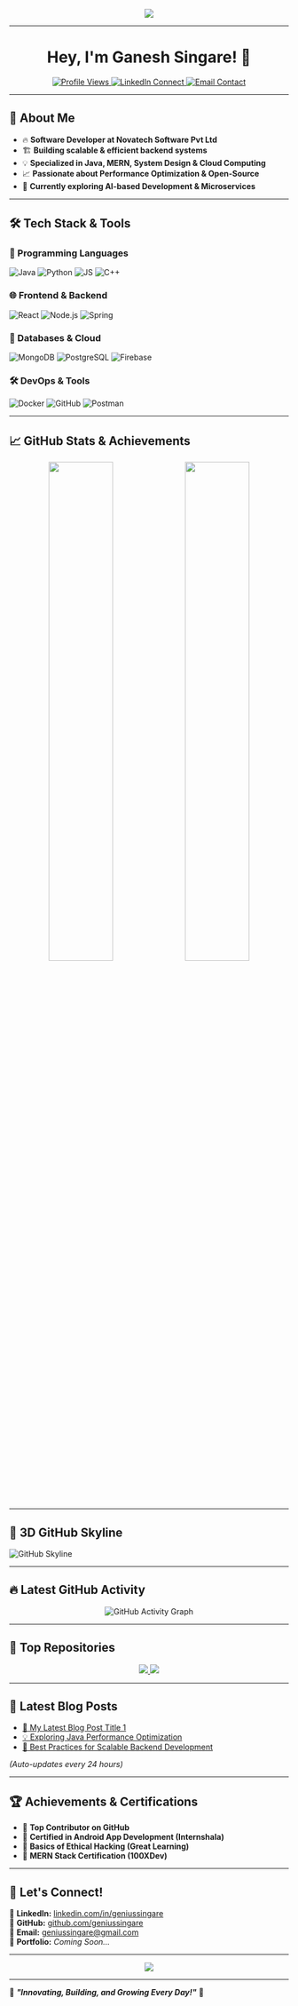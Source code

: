 <!-- Animated Banner -->
<p align="center">
  <img src="https://readme-typing-svg.herokuapp.com?font=Fira+Code&weight=600&size=24&duration=3000&pause=1000&color=F7B42C&center=true&vCenter=true&multiline=true&width=600&lines=🚀+Full-Stack+Software+Developer;🔥+Backend+Expert+%7C+Java+%7C+MERN;📌+Building+Scalable+Tech+Solutions;✨+Passionate+about+Coding+%26+Open-Source" />
</p>

---

<h1 align="center">Hey, I'm Ganesh Singare! 👋</h1>

<p align="center">
  <a href="https://github.com/geniussingare">
    <img src="https://komarev.com/ghpvc/?username=geniussingare&color=blue&style=flat-square" alt="Profile Views" />
  </a>
  <a href="https://linkedin.com/in/geniussingare">
    <img src="https://img.shields.io/badge/LinkedIn-Connect-blue?style=flat&logo=linkedin" alt="LinkedIn Connect" />
  </a>
  <a href="mailto:geniussingare@gmail.com">
    <img src="https://img.shields.io/badge/Email-Contact%20Me-informational?style=flat&logo=gmail" alt="Email Contact" />
  </a>
</p>

---

## 🚀 **About Me**  

- 🔥 **Software Developer at Novatech Software Pvt Ltd**  
- 🏗️ **Building scalable & efficient backend systems**  
- 💡 **Specialized in Java, MERN, System Design & Cloud Computing**  
- 📈 **Passionate about Performance Optimization & Open-Source**  
- 🎯 **Currently exploring AI-based Development & Microservices**  

---

## 🛠️ **Tech Stack & Tools**  

### 🚀 Programming Languages  
![Java](https://skillicons.dev/icons?i=java) ![Python](https://skillicons.dev/icons?i=python) ![JS](https://skillicons.dev/icons?i=js) ![C++](https://skillicons.dev/icons?i=cpp)  

### 🌐 Frontend & Backend  
![React](https://skillicons.dev/icons?i=react) ![Node.js](https://skillicons.dev/icons?i=nodejs) ![Spring](https://skillicons.dev/icons?i=spring)  

### 📡 Databases & Cloud  
![MongoDB](https://skillicons.dev/icons?i=mongodb) ![PostgreSQL](https://skillicons.dev/icons?i=postgres) ![Firebase](https://skillicons.dev/icons?i=firebase)  

### 🛠️ DevOps & Tools  
![Docker](https://skillicons.dev/icons?i=docker) ![GitHub](https://skillicons.dev/icons?i=github) ![Postman](https://skillicons.dev/icons?i=postman)  

---

## 📈 **GitHub Stats & Achievements**  

<p align="center">
  <img width="48%" src="https://github-readme-stats.vercel.app/api?username=geniussingare&show_icons=true&theme=tokyonight" />
  <img width="48%" src="https://github-readme-streak-stats.herokuapp.com/?user=geniussingare&theme=tokyonight" />
</p>

---

## 🌟 **3D GitHub Skyline**  

![GitHub Skyline](https://github.com/geniussingare/geniussingare/blob/main/assets/skyline.gif)

---

## 🔥 **Latest GitHub Activity**  

<p align="center">
  <img src="https://github-readme-activity-graph.vercel.app/graph?username=geniussingare&theme=react-dark" alt="GitHub Activity Graph">
</p>

---

## 📂 **Top Repositories**  

<p align="center">
  <a href="https://github.com/geniussingare">
    <img src="https://github-readme-stats.vercel.app/api/pin/?username=geniussingare&repo=your-top-repo-1&theme=tokyonight" />
  </a>
  <a href="https://github.com/geniussingare">
    <img src="https://github-readme-stats.vercel.app/api/pin/?username=geniussingare&repo=your-top-repo-2&theme=tokyonight" />
  </a>
</p>

---

## 📝 **Latest Blog Posts**  

<!-- BLOG-POST-LIST:START -->
- [🚀 My Latest Blog Post Title 1](https://your-blog-link.com)
- [💡 Exploring Java Performance Optimization](https://your-blog-link.com)
- [📌 Best Practices for Scalable Backend Development](https://your-blog-link.com)
<!-- BLOG-POST-LIST:END -->

*(Auto-updates every 24 hours)*  

---

## 🏆 **Achievements & Certifications**  

- 🏅 **Top Contributor on GitHub**
- 📜 **Certified in Android App Development (Internshala)**
- 📜 **Basics of Ethical Hacking (Great Learning)**
- 📜 **MERN Stack Certification (100XDev)**

---

## 🤝 **Let's Connect!**  

📌 **LinkedIn:** [linkedin.com/in/geniussingare](https://www.linkedin.com/in/geniussingare/)  
📌 **GitHub:** [github.com/geniussingare](https://github.com/geniussingare)  
📌 **Email:** [geniussingare@gmail.com](mailto:geniussingare@gmail.com)  
📌 **Portfolio:** *Coming Soon...*  

---

<p align="center">
  <img src="https://readme-typing-svg.herokuapp.com?font=Fira+Code&weight=600&size=24&duration=3000&pause=1000&color=F7B42C&center=true&vCenter=true&multiline=true&width=600&lines=Software+Developer+%7C+Backend+Engineer;Full-Stack+Dev+%7C+Tech+Enthusiast;Building+Scalable+and+Efficient+Apps;Lifelong+Learner+%F0%9F%8C%9F" />
</p>

---

🌟 **_"Innovating, Building, and Growing Every Day!"_** 🚀  
